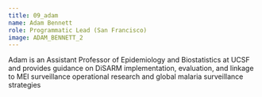 ```yaml
---
title: 09_adam
name: Adam Bennett
role: Programmatic Lead (San Francisco)
image: ADAM_BENNETT_2
---
```


Adam is an Assistant Professor of Epidemiology and Biostatistics at UCSF and provides guidance on DiSARM implementation, evaluation, and linkage to MEI surveillance operational research and global malaria surveillance strategies
